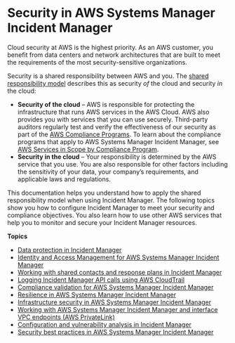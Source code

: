 # Security in AWS Systems Manager Incident Manager<a name="security"></a>

Cloud security at AWS is the highest priority\. As an AWS customer, you benefit from data centers and network architectures that are built to meet the requirements of the most security\-sensitive organizations\.

Security is a shared responsibility between AWS and you\. The [shared responsibility model](http://aws.amazon.com/compliance/shared-responsibility-model/) describes this as security *of* the cloud and security *in* the cloud:
+ **Security of the cloud** – AWS is responsible for protecting the infrastructure that runs AWS services in the AWS Cloud\. AWS also provides you with services that you can use securely\. Third\-party auditors regularly test and verify the effectiveness of our security as part of the [AWS Compliance Programs](http://aws.amazon.com/compliance/programs/)\. To learn about the compliance programs that apply to AWS Systems Manager Incident Manager, see [AWS Services in Scope by Compliance Program](http://aws.amazon.com/compliance/services-in-scope/)\.
+ **Security in the cloud** – Your responsibility is determined by the AWS service that you use\. You are also responsible for other factors including the sensitivity of your data, your company’s requirements, and applicable laws and regulations\. 

This documentation helps you understand how to apply the shared responsibility model when using Incident Manager\. The following topics show you how to configure Incident Manager to meet your security and compliance objectives\. You also learn how to use other AWS services that help you to monitor and secure your Incident Manager resources\. 

**Topics**
+ [Data protection in Incident Manager](data-protection.md)
+ [Identity and Access Management for AWS Systems Manager Incident Manager](security-iam.md)
+ [Working with shared contacts and response plans in Incident Manager](sharing.md)
+ [Logging Incident Manager API calls using AWS CloudTrail](logging-using-cloudtrail.md)
+ [Compliance validation for AWS Systems Manager Incident Manager](SERVICENAME-compliance.md)
+ [Resilience in AWS Systems Manager Incident Manager](disaster-recovery-resiliency.md)
+ [Infrastructure security in AWS Systems Manager Incident Manager](infrastructure-security.md)
+ [Working with AWS Systems Manager Incident Manager and interface VPC endpoints \(AWS PrivateLink\)](vpc-interface-endpoints.md)
+ [Configuration and vulnerability analysis in Incident Manager](vulnerability.md)
+ [Security best practices in AWS Systems Manager Incident Manager](security-best-practices.md)